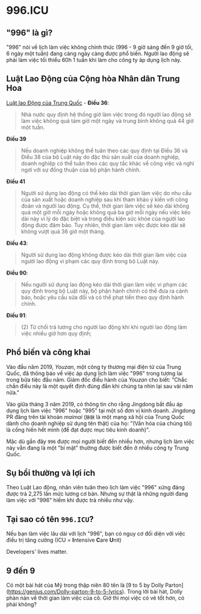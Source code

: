 996.ICU
===

## "996" là gì?

"996" nói về lịch làm việc không chính thức (996 - 9 giờ sáng đến 9 giờ tối, 6 ngày một tuần) đang càng ngày càng được phổ biến. Người lao động sẽ phải làm việc tối thiểu 60h 1 tuần khi làm cho công ty áp dụng lịch này.

## Luật Lao Động của Cộng hòa Nhân dân Trung Hoa
[Luật lao Động của Trung Quốc](http://www.china.org.cn/living_in_china/abc/2009-07/15/content_18140508.htm) - 
**Điều 36**:  
> Nhà nước quy định hệ thống giờ làm việc trong đó người lao động sẽ làm việc không quá tám giờ một ngày và trung bình không quá 44 giờ một tuần.

**Điều 39**
> Nếu doanh nghiệp không thể tuân theo các quy định tại Điều 36 và Điều 38 của bộ Luật này do đặc thù sản xuất của doanh nghiệp, doanh nghiệp có thể tuân theo các quy tắc khác về công việc và nghỉ ngơi với sự đồng thuận của bộ phận hành chính.

**Điều 41**
> Người sử dụng lao động có thể kéo dài thời gian làm việc do nhu cầu của sản xuất hoặc doanh nghiệp sau khi tham khảo ý kiến với công đoàn và người lao động. Cụ thể, thời gian làm việc sẽ kéo dài không quá một giờ mỗi ngày hoặc không quá ba giờ mỗi ngày nếu việc kéo dài này vì lý do đặc biệt và trong điều kiện sức khỏe của người lao động được đảm bảo. Tuy nhiên, thời gian làm việc được kéo dài sẽ không vượt quá 36 giờ một tháng.

**Điều 43**:  
> Người sử dụng lao động không được kéo dài thời gian làm việc của người lao động vi phạm các quy định trong bộ Luật này.

**Điều 90**:  

> Nếu người sử dụng lao động kéo dài thời gian làm việc vi phạm các quy định trong bộ Luật này, bộ phận hành chính có thể đưa ra cảnh báo, hoặc yêu cầu sửa đổi và có thể phạt tiền theo quy định hành chính.

**Điều 91**:  
> (2) Từ chối trả lương cho người lao động khi khi người lao động làm việc nhiều giờ hơn quy định;


## Phổ biến và công khai

Vào đầu năm 2019, _Youzan_, một công ty thương mại điện tử của Trung Quốc, đã thông báo về việc áp dụng lịch làm việc "996" trong tương lai trong bữa tiệc đầu năm. Giám đốc điều hành của _Youzan_ cho biết: "Chắc chắn điều này là một quyết định đúng đắn khi chúng ta nhìn lại sau vài năm nữa."

Vào giữa tháng 3 năm 2019, có thông tin cho rằng Jingdong bắt đầu áp dụng lịch làm việc "996" hoặc "995" tại một số đơn vị kinh doanh. Jingdong PR đăng trên tài khoản _maimai_ (`脉脉` là một mạng xã hội của Trung Quốc dành cho doanh nghiệp sử dụng tên thật) của họ: "(Văn hóa của chúng tôi) là cống hiến hết mình (để đạt được mục tiêu kinh doanh)".

Mặc dù gần đây `996` được mọi người biết đến nhiều hơn, nhưng lịch làm việc này vẫn đang là một "bí mật" thường được biết đến ở nhiều công ty Trung Quốc.

## Sụ bồi thường và lợi ích

Theo Luật Lao động, nhân viên tuân theo lịch làm việc "996" xứng đáng được trả 2,275 lần mức lương cơ bản. Nhưng sự thật là những người đang làm việc với "996" hiếm khi được trả nhiều như vậy.

## Tại sao có tên `996.ICU`?

Nếu bạn làm việc lâu dài với lịch "996", bạn có nguy cơ đối diện với việc điều trị tăng cường (ICU = **I**ntensive **C**are **U**nit)

Developers' lives matter.

## 9 đến 9

Có một bài hát của Mỹ trong thập niên 80 tên là [9 to 5 by Dolly Parton] (https://genius.com/Dolly-parton-9-to-5-lyrics). Trong lời bài hát, Dolly phàn nàn về thời gian làm việc của cô. Giờ thì mọi việc có vẻ tốt hơn, có phải không?

